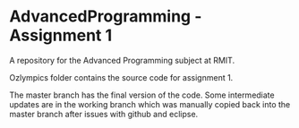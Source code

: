 # AdvancedProgramming - Assignment 1
A repository for the Advanced Programming subject at RMIT.

Ozlympics folder contains the source code for assignment 1.

The master branch has the final version of the code. Some intermediate updates are in the working branch which was manually copied back into the master branch after issues with github and eclipse.
